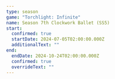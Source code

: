 ```yaml
---
type: season
game: "Torchlight: Infinite"
name: Season 7th Clockwork Ballet (SS5)
start:
  confirmed: true
  startDate: 2024-07-05T02:00:00.000Z
  additionalText: ""
end:
  endDate: 2024-10-24T02:00:00.000Z
  confirmed: true
  overrideText: ""
---
```


